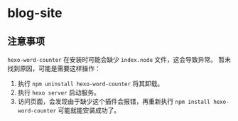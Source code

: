 # blog-site

## 注意事项

`hexo-word-counter` 在安装时可能会缺少 `index.node` 文件，这会导致异常。
暂未找到原因，可能是需要这样操作： 
1. 执行 `npm uninstall hexo-word-counter` 将其卸载。
2. 执行 `hexo server` 启动服务。
3. 访问页面，会发现由于缺少这个插件会报错，再重新执行 `npm install hexo-word-counter` 可能就能安装成功了。